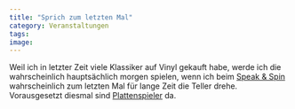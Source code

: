 ```yaml
---
title: "Sprich zum letzten Mal"
category: Veranstaltungen
tags: 
image: 
---
```


Weil ich in letzter Zeit viele Klassiker auf Vinyl gekauft habe, werde ich die wahrscheinlich hauptsächlich morgen spielen, wenn ich beim [Speak & Spin](http://www.speakandspin.de/termine.html) wahrscheinlich zum letzten Mal für lange Zeit die Teller drehe. Vorausgesetzt diesmal sind [Plattenspieler](http://www.misantropolis.de/2005/10/nix-auflegen/) da.